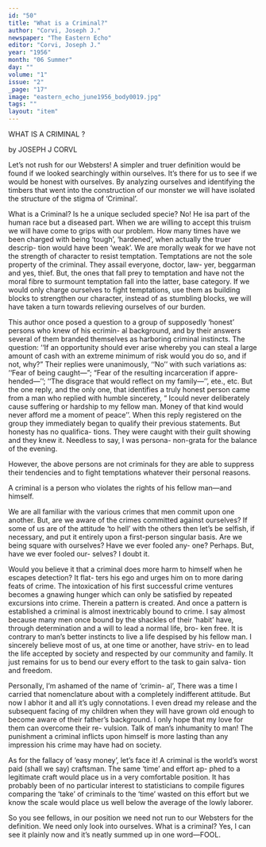 ```yaml
---
id: "50"
title: "What is a Criminal?"
author: "Corvi, Joseph J."
newspaper: "The Eastern Echo"
editor: "Corvi, Joseph J."
year: "1956"
month: "06 Summer"
day: ""
volume: "1"
issue: "2"
_page: "17"
image: "eastern_echo_june1956_body0019.jpg"
tags: ""
layout: "item"
---
```

WHAT IS A CRIMINAL ?

by JOSEPH J CORVL

Let’s not rush for our Websters! A simpler and
truer definition would be found if we looked
searchingly within ourselves. It’s there for us
to see if we would be honest with ourselves. By
analyzing ourselves and identifying the timbers that
went into the construction of our monster we will
have isolated the structure of the stigma of
‘Criminal’.

What is a Criminal? Is he a unique secluded
specie? No! He isa part of the human race but a
diseased part. When we are willing to accept this
truism we will have come to grips with our problem.
How many times have we been charged with being
‘tough’, ‘hardened’, when actually the truer descrip-
tion would have been ‘weak’. We are morally weak
for we have not the strength of character to resist
temptation. Temptations are not the sole property
of the criminal. They assail everyone, doctor, law-
yer, beggarman and yes, thief. But, the ones that
fall prey to temptation and have not the moral fibre
to surmount temptation fall into the latter, base
category. If we would only charge ourselves to
fight temptations, use them as building blocks to
strengthen our character, instead of as stumbling
blocks, we will have taken a turn towards relieving
ourselves of our burden.

This author once posed a question to a group of
supposedly ‘honest’ persons who knew of his ecrimin-
al background, and by their answers several of them
branded themselves as harboring criminal instincts.
The question: ‘‘If an opportunity should ever arise
whereby you can steal a large amount of cash with
an extreme minimum of risk would you do so, and if
not, why?” Their replies were unanimously, ‘‘No’’
with such variations as: ‘‘Fear of being caught—”;
“Fear of the resulting incarceration if appre-
hended—’’; ‘‘The disgrace that would reflect on my
family—’’, ete., etc. But the one reply, and the only
one, that identifies a truly honest person came from a
man who replied with humble sincerety, “ Icould
never deliberately cause suffering or hardship to my
fellow man. Money of that kind would never afford
me a moment of peace’’. When this reply registered
on the group they immediately began to qualify their
previous statements. But honesty has no qualifica-
tions. They were caught with their guilt showing
and they knew it. Needless to say, I was persona-
non-grata for the balance of the evening.

However, the above persons are not criminals
for they are able to suppress their tendencies and
to fight temptations whatever their personal reasons.

A criminal is a person who violates the rights of
his fellow man—and himself.

We are all familiar with the various crimes that
men commit upon one another. But, are we aware
of the crimes committed against ourselves? If some
of us are of the attitude ‘to hell’ with the others
then let’s be selfish, if necessary, and put it entirely
upon a first-person singular basis. Are we being
square with ourselves? Have we ever fooled any-
one? Perhaps. But, have we ever fooled our-
selves? I doubt it.

Would you believe it that a criminal does more
harm to himself when he escapes detection? It flat-
ters his ego and urges him on to more daring feats of
crime. The intoxication of his first successful crime
ventures becomes a gnawing hunger which can only
be satisfied by repeated excursions into crime.
Therein a pattern is created. And once a pattern is
established a criminal is almost inextricably bound
to crime. I say almost because many men once
bound by the shackles of their ‘habit’ have, through
determination and a will to lead a normal life, bro-
ken free. It is contrary to man’s better instincts to
live a life despised by his fellow man. I sincerely
believe most of us, at one time or another, have striv-
en to lead the life accepted by society and respected
by our community and family. It just remains for
us to bend our every effort to the task to gain salva-
tion and freedom.

Personally, I’m ashamed of the name of ‘crimin-
al’, There was a time I carried that nomenclature
about with a completely indifferent attitude. But
now I abhor it and all it’s ugly connotations. I even
dread my release and the subsequent facing of my
children when they will have grown old enough to
become aware of their father’s background. I only
hope that my love for them can overcome their re-
vulsion. Talk of man’s inhumanity to man! The
punishment a criminal inflicts upon himself is more
lasting than any impression his crime may have
had on society.

As for the fallacy of ‘easy money’, let’s face
it! A criminal is the world’s worst paid (shall we
say) craftsman. The same ‘time’ and effort ap-
phed to a legitimate craft would place us in a very
comfortable position. It has probably been of no
particular interest to statisticians to compile figures
comparing the ‘take’ of criminals to the ‘time’
wasted on this effort but we know the scale would
place us well below the average of the lowly
laborer.

So you see fellows, in our position we need not
run to our Websters for the definition. We need
only look into ourselves. What is a criminal?
Yes, I can see it plainly now and it’s neatly summed
up in one word—FOOL.
